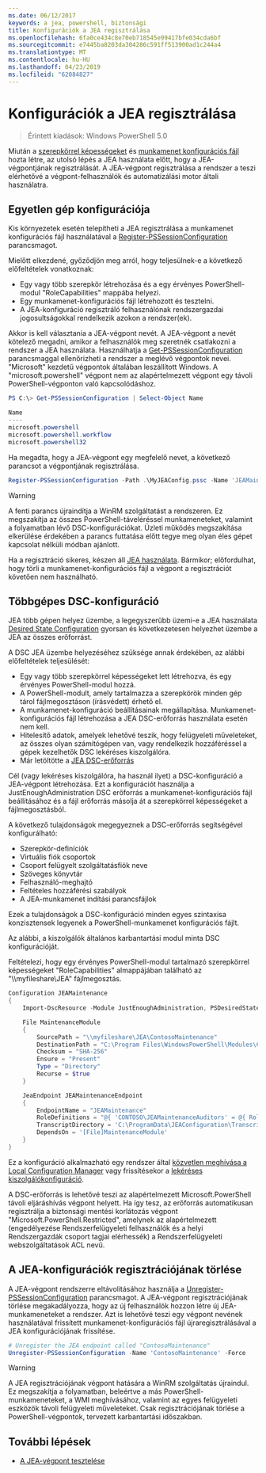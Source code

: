 ```yaml
---
ms.date: 06/12/2017
keywords: a jea, powershell, biztonsági
title: Konfigurációk a JEA regisztrálása
ms.openlocfilehash: 6fa0ce434c8e70eb718545e99417bfe034cda6bf
ms.sourcegitcommit: e7445ba8203da304286c591ff513900ad1c244a4
ms.translationtype: MT
ms.contentlocale: hu-HU
ms.lasthandoff: 04/23/2019
ms.locfileid: "62084827"
---
```

# <a name="registering-jea-configurations"></a>Konfigurációk a JEA regisztrálása

> Érintett kiadások: Windows PowerShell 5.0

Miután a [szerepkörrel képességeket](role-capabilities.md) és [munkamenet konfigurációs fájl](session-configurations.md) hozta létre, az utolsó lépés a JEA használata előtt, hogy a JEA-végpontjának regisztrálását.
A JEA-végpont regisztrálása a rendszer a teszi elérhetővé a végpont-felhasználók és automatizálási motor általi használatra.

## <a name="single-machine-configuration"></a>Egyetlen gép konfigurációja

Kis környezetek esetén telepítheti a JEA regisztrálása a munkamenet konfigurációs fájl használatával a [Register-PSSessionConfiguration](https://msdn.microsoft.com/powershell/reference/5.1/microsoft.powershell.core/register-pssessionconfiguration) parancsmagot.

Mielőtt elkezdené, győződjön meg arról, hogy teljesülnek-e a következő előfeltételek vonatkoznak:
- Egy vagy több szerepkör létrehozása és a egy érvényes PowerShell-modul "RoleCapabilities" mappába helyezi.
- Egy munkamenet-konfigurációs fájl létrehozott és tesztelni.
- A JEA-konfiguráció regisztráló felhasználónak rendszergazdai jogosultságokkal rendelkezik azokon a rendszer(ek).

Akkor is kell választania a JEA-végpont nevét.
A JEA-végpont a nevét kötelező megadni, amikor a felhasználók meg szeretnék csatlakozni a rendszer a JEA használata.
Használhatja a [Get-PSSessionConfiguration](https://msdn.microsoft.com/powershell/reference/5.1/microsoft.powershell.core/get-pssessionconfiguration) parancsmaggal ellenőrizheti a rendszer a meglévő végpontok nevei.
"Microsoft" kezdetű végpontok általában leszállított Windows.
A "microsoft.powershell" végpont nem az alapértelmezett végpont egy távoli PowerShell-végponton való kapcsolódáshoz.

```powershell
PS C:\> Get-PSSessionConfiguration | Select-Object Name

Name
----
microsoft.powershell
microsoft.powershell.workflow
microsoft.powershell32
```

Ha megadta, hogy a JEA-végpont egy megfelelő nevet, a következő parancsot a végpontjának regisztrálása.

```powershell
Register-PSSessionConfiguration -Path .\MyJEAConfig.pssc -Name 'JEAMaintenance' -Force
```

> [!WARNING]
> A fenti parancs újraindítja a WinRM szolgáltatást a rendszeren.
> Ez megszakítja az összes PowerShell-táveléréssel munkameneteket, valamint a folyamatban lévő DSC-konfigurációkat.
> Üzleti működés megszakítása elkerülése érdekében a parancs futtatása előtt tegye meg olyan éles gépet kapcsolat nélküli módban ajánlott.

Ha a regisztráció sikeres, készen áll [JEA használata](using-jea.md).
Bármikor; előfordulhat, hogy törli a munkamenet-konfigurációs fájl a végpont a regisztrációt követően nem használható.

## <a name="multi-machine-configuration-with-dsc"></a>Többgépes DSC-konfiguráció

JEA több gépen helyez üzembe, a legegyszerűbb üzemi-e a JEA használata [Desired State Configuration](https://msdn.microsoft.com/powershell/dsc/overview) gyorsan és következetesen helyezhet üzembe a JEA az összes erőforrást.

A DSC JEA üzembe helyezéséhez szüksége annak érdekében, az alábbi előfeltételek teljesülését:
- Egy vagy több szerepkörrel képességeket lett létrehozva, és egy érvényes PowerShell-modul hozzá.
- A PowerShell-modult, amely tartalmazza a szerepkörök minden gép tárol fájlmegosztáson (írásvédett) érhető el.
- A munkamenet-konfiguráció beállításainak megállapítása. Munkamenet-konfigurációs fájl létrehozása a JEA DSC-erőforrás használata esetén nem kell.
- Hitelesítő adatok, amelyek lehetővé teszik, hogy felügyeleti műveleteket, az összes olyan számítógépen van, vagy rendelkezik hozzáféréssel a gépek kezelhetők DSC lekéréses kiszolgálóra.
- Már letöltötte a [JEA DSC-erőforrás](https://github.com/PowerShell/JEA/tree/master/DSC%20Resource)

Cél (vagy lekéréses kiszolgálóra, ha használ ilyet) a DSC-konfiguráció a JEA-végpont létrehozása.
Ezt a konfigurációt használja a JustEnoughAdministration DSC erőforrás a munkamenet-konfigurációs fájl beállításához és a fájl erőforrás másolja át a szerepkörrel képességeket a fájlmegosztásból.

A következő tulajdonságok megegyeznek a DSC-erőforrás segítségével konfigurálható:
- Szerepkör-definíciók
- Virtuális fiók csoportok
- Csoport felügyelt szolgáltatásfiók neve
- Szöveges könyvtár
- Felhasználó-meghajtó
- Feltételes hozzáférési szabályok
- A JEA-munkamenet indítási parancsfájlok

Ezek a tulajdonságok a DSC-konfiguráció minden egyes szintaxisa konzisztensek legyenek a PowerShell-munkamenet konfigurációs fájlt.

Az alábbi, a kiszolgálók általános karbantartási modul minta DSC konfigurációját.

Feltételezi, hogy egy érvényes PowerShell-modul tartalmazó szerepkörrel képességeket "RoleCapabilities" almappájában található az "\\\\myfileshare\\JEA" fájlmegosztás.


```powershell
Configuration JEAMaintenance
{
    Import-DscResource -Module JustEnoughAdministration, PSDesiredStateConfiguration

    File MaintenanceModule
    {
        SourcePath = "\\myfileshare\JEA\ContosoMaintenance"
        DestinationPath = "C:\Program Files\WindowsPowerShell\Modules\ContosoMaintenance"
        Checksum = "SHA-256"
        Ensure = "Present"
        Type = "Directory"
        Recurse = $true
    }

    JeaEndpoint JEAMaintenanceEndpoint
    {
        EndpointName = "JEAMaintenance"
        RoleDefinitions = "@{ 'CONTOSO\JEAMaintenanceAuditors' = @{ RoleCapabilities = 'GeneralServerMaintenance-Audit' }; 'CONTOSO\JEAMaintenanceAdmins' = @{ RoleCapabilities = 'GeneralServerMaintenance-Audit', 'GeneralServerMaintenance-Admin' } }"
        TranscriptDirectory = 'C:\ProgramData\JEAConfiguration\Transcripts'
        DependsOn = '[File]MaintenanceModule'
    }
}
```

Ez a konfiguráció alkalmazható egy rendszer által [közvetlen meghívása a Local Configuration Manager](https://msdn.microsoft.com/powershell/dsc/metaconfig) vagy frissítésekor a [lekéréses kiszolgálókonfiguráció](https://msdn.microsoft.com/powershell/dsc/pullserver).

A DSC-erőforrás is lehetővé teszi az alapértelmezett Microsoft.PowerShell távoli eljáráshívás végpont helyett.
Ha így tesz, az erőforrás automatikusan regisztrálja a biztonsági mentési korlátozás végpont "Microsoft.PowerShell.Restricted", amelynek az alapértelmezett (engedélyezése Rendszerfelügyeleti felhasználók és a helyi Rendszergazdák csoport tagjai elérhessék) a Rendszerfelügyeleti webszolgáltatások ACL nevű.

## <a name="unregistering-jea-configurations"></a>A JEA-konfigurációk regisztrációjának törlése

A JEA-végpont rendszerre eltávolításához használja a [Unregister-PSSessionConfiguration](https://msdn.microsoft.com/powershell/reference/5.1/microsoft.powershell.core/Unregister-PSSessionConfiguration) parancsmagot.
A JEA-végpont regisztrációjának törlése megakadályozza, hogy az új felhasználók hozzon létre új JEA-munkameneteket a rendszer.
Azt is lehetővé teszi egy végpont nevének használatával frissített munkamenet-konfigurációs fájl újraregisztrálásával a JEA konfigurációjának frissítése.

```powershell
# Unregister the JEA endpoint called "ContosoMaintenance"
Unregister-PSSessionConfiguration -Name 'ContosoMaintenance' -Force
```

> [!WARNING]
> A JEA regisztrációjának végpont hatására a WinRM szolgáltatás újraindul.
> Ez megszakítja a folyamatban, beleértve a más PowerShell-munkameneteket, a WMI meghívásához, valamint az egyes felügyeleti eszközök távoli felügyeleti műveleteket.
> Csak regisztrációjának törlése a PowerShell-végpontok, tervezett karbantartási időszakban.

## <a name="next-steps"></a>További lépések

- [A JEA-végpont tesztelése](using-jea.md)
